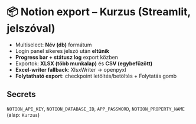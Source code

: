# 📦 Notion export – Kurzus (Streamlit, jelszóval)

- Multiselect: **Név (db)** formátum
- Login panel sikeres jelszó után **eltűnik**
- **Progress bar + státusz log** export közben
- Exportok: **XLSX (több munkalap)** és **CSV (egybefűzött)**
- **Excel-writer fallback**: XlsxWriter → openpyxl
- **Folytatható export**: checkpoint letöltés/betöltés + Folytatás gomb

## Secrets
`NOTION_API_KEY`, `NOTION_DATABASE_ID`, `APP_PASSWORD`, `NOTION_PROPERTY_NAME` (alap: `Kurzus`)

